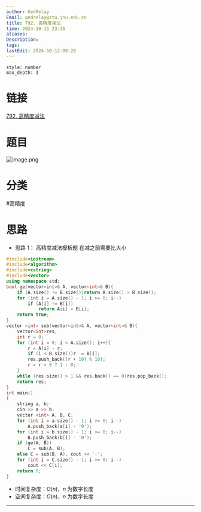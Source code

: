 ```yaml
---
author: GedRelay
Email: gedrelay@stu.jnu.edu.cn
title: 792. 高精度减法
time: 2024-10-11 23:36
aliases: 
Description: 
tags: 
lastEdit: 2024-10-12-09:28
---
```


```toc
style: number
max_depth: 3
```

# 链接
[792. 高精度减法](https://www.acwing.com/problem/content/794/) 

# 题目
![image.png](https://ged-pic-bed.oss-cn-guangzhou.aliyuncs.com/img/202410112336732.png)


# 分类
#高精度 

# 思路
- 思路 1：
高精度减法模板题
在减之前需要比大小


```cpp
#include<iostream>
#include<algorithm>
#include<cstring>
#include<vector>
using namespace std;
bool ge(vector<int>& A, vector<int>& B){
	if (A.size() != B.size())return A.size() > B.size();
	for (int i = A.size() - 1; i >= 0; i--)
		if (A[i] != B[i])
			return A[i] > B[i];
	return true;
}
vector <int> sub(vector<int>& A, vector<int>& B){
	vector<int>res;
	int r = 0;
	for (int i = 0; i < A.size(); i++){
		r = A[i] - r;
		if (i < B.size())r -= B[i];
		res.push_back((r + 10) % 10);
		r = r < 0 ? 1 : 0;
	}
	while (res.size() > 1 && res.back() == 0)res.pop_back();
	return res;
}
int main()
{
	string a, b;
	cin >> a >> b;
	vector <int> A, B, C;
	for (int i = a.size() - 1; i >= 0; i--)
		A.push_back(a[i] - '0');
	for (int i = b.size() - 1; i >= 0; i--)
		B.push_back(b[i] - '0');
	if (ge(A, B))
		C = sub(A, B);
	else C = sub(B, A), cout << '-';
	for (int i = C.size() - 1; i >= 0; i--)
		cout << C[i];
	return 0;
}
```


- 时间复杂度：${O\left( n \right)  }$，${n }$ 为数字长度
- 空间复杂度：${O\left( n \right)  }$，${n }$ 为数字长度


---

